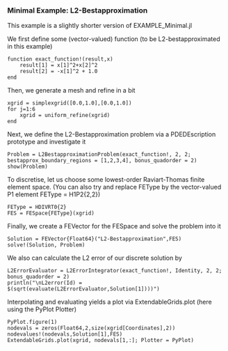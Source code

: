 ### Minimal Example: L2-Bestapproximation

This example is a slightly shorter version of EXAMPLE_Minimal.jl


We first define some (vector-valued) function (to be L2-bestapproximated in this example)

```@example EXAMPLE_Minimal
function exact_function!(result,x)
    result[1] = x[1]^2+x[2]^2
    result[2] = -x[1]^2 + 1.0
end
```

Then, we generate a mesh and refine in a bit

```@example EXAMPLE_Minimal
xgrid = simplexgrid([0.0,1.0],[0.0,1.0])
for j=1:6
    xgrid = uniform_refine(xgrid)
end
```

Next, we define the L2-Bestapproximation problem via a PDEDEscription prototype and investigate it

```@example EXAMPLE_Minimal
Problem = L2BestapproximationProblem(exact_function!, 2, 2; bestapprox_boundary_regions = [1,2,3,4], bonus_quadorder = 2)
show(Problem)
```

To discretise, let us choose some lowest-order Raviart-Thomas finite element space. (You can also try and replace FEType by the vector-valued P1 element FEType = H1P2{2,2})

```@example EXAMPLE_Minimal
FEType = HDIVRT0{2}
FES = FESpace{FEType}(xgrid)
```

Finally, we create a FEVector for the FESpace and solve the problem into it

```@example EXAMPLE_Minimal
Solution = FEVector{Float64}("L2-Bestapproximation",FES)
solve!(Solution, Problem)
```

We also can calculate the L2 error of our discrete solution by

```@example EXAMPLE_Minimal
L2ErrorEvaluator = L2ErrorIntegrator(exact_function!, Identity, 2, 2; bonus_quadorder = 2)
println("\nL2error(Id) = $(sqrt(evaluate(L2ErrorEvaluator,Solution[1])))")
```

Interpolating and evaluating yields a plot via ExtendableGrids.plot (here using the PyPlot Plotter)

```@example EXAMPLE_Minimal
PyPlot.figure(1)
nodevals = zeros(Float64,2,size(xgrid[Coordinates],2))
nodevalues!(nodevals,Solution[1],FES)
ExtendableGrids.plot(xgrid, nodevals[1,:]; Plotter = PyPlot)
```
